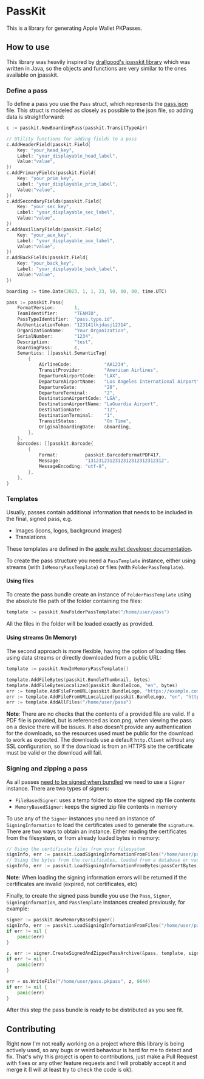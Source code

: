 # PassKit
This is a library for generating Apple Wallet PKPasses.

## How to use

This library was heavily inspired by [drallgood's jpasskit library](https://github.com/drallgood/jpasskit) which was
written in Java, so the objects and functions are very similar to the ones available on jpasskit.

### Define a pass

To define a pass you use the `Pass` struct, which represents
the [pass.json](https://developer.apple.com/documentation/walletpasses/pass) file. This struct is modeled as closely as
possible to the json file, so adding data is straightforward:

```go
c := passkit.NewBoardingPass(passkit.TransitTypeAir)

// Utility functions for adding fields to a pass
c.AddHeaderField(passkit.Field{
    Key: "your_head_key",
    Label: "your_displayable_head_label",
    Value:"value",
})
c.AddPrimaryFields(passkit.Field{
    Key: "your_prim_key",
    Label: "your_displayable_prim_label",
    Value:"value",
})
c.AddSecondaryFields(passkit.Field{
    Key: "your_sec_key",
    Label: "your_displayable_sec_label",
    Value:"value",
})
c.AddAuxiliaryFields(passkit.Field{
    Key: "your_aux_key",
    Label: "your_displayable_aux_label",
    Value:"value",
})
c.AddBackFields(passkit.Field{
    Key: "your_back_key",
    Label: "your_displayable_back_label",
    Value:"value",
})

boarding := time.Date(2023, 1, 1, 23, 50, 00, 00, time.UTC)

pass := passkit.Pass{
    FormatVersion:       1,
    TeamIdentifier:      "TEAMID",
    PassTypeIdentifier:  "pass.type.id",
    AuthenticationToken: "123141lkjdasj12314",
    OrganizationName:    "Your Organization",
    SerialNumber:        "1234",
    Description:         "test",
    BoardingPass:        c,
    Semantics: []passkit.SemanticTag{
        {
            AirlineCode:            "AA1234",
            TransitProvider:        "American Airlines",
            DepartureAirportCode:   "LAX",
            DepartureAirportName:   "Los Angeles International Airport",
            DepartureGate:          "28",
            DepartureTerminal:      "2",
            DestinationAirportCode: "LGA",
            DestinationAirportName: "LaGuardia Airport",
            DestinationGate:        "12",
            DestinationTerminal:    "1",
            TransitStatus:          "On Time",
            OriginalBoardingDate:   &boarding,
        },
    },
    Barcodes: []passkit.Barcode{
        {
            Format:          passkit.BarcodeFormatPDF417,
            Message:         "1312312312312312312312312312",
            MessageEncoding: "utf-8",
        },
    },
}
```

### Templates

Usually, passes contain additional information that needs to be included in the final, signed pass, e.g.

* Images (icons, logos, background images)
* Translations

These templates are defined in the [apple wallet developer documentation](https://developer.apple.com/documentation/walletpasses/creating_the_source_for_a_pass).

To create the pass structure you need a `PassTemplate` instance, either using streams (with `InMemoryPassTemplate`) or
files (with `FolderPassTemplate`).

#### Using files

To create the pass bundle create an instance of `FolderPassTemplate` using the absolute file path of the folder
containing the files:

```go
template := passkit.NewFolderPassTemplate("/home/user/pass")
```

All the files in the folder will be loaded exactly as provided.

#### Using streams (In Memory)

The second approach is more flexible, having the option of loading files using data streams or directly downloaded from
a public URL:

```go
template := passkit.NewInMemoryPassTemplate()

template.AddFileBytes(passkit.BundleThumbnail, bytes)
template.AddFileBytesLocalized(passkit.BundleIcon, "en", bytes)
err := template.AddFileFromURL(passkit.BundleLogo, "https://example.com/file.png")
err := template.AddFileFromURLLocalized(passkit.BundleLogo, "en", "https://example.com/file.png")
err := template.AddAllFiles("/home/user/pass")
```

**Note**: There are no checks that the contents of a provided file are valid. If a PDF file is provided, but is
referenced as icon.png, when viewing the pass on a device there will be issues. It also doesn't provide any
authentication for the downloads, so the resources used must be public for the download to work as expected. The 
downloads use a default `http.Client` without any SSL configuration, so if the download is from an HTTPS site the 
certificate must be valid or the download will fail. 

### Signing and zipping a pass

As all passes [need to be signed when bundled](https://developer.apple.com/documentation/walletpasses/building_a_pass)
we need to use a `Signer` instance. There are two types of signers:

* `FileBasedSigner`: uses a temp folder to store the signed zip file contents
* `MemoryBasedSigner`: keeps the signed zip file contents in memory

To use any of the `Signer` instances you need an instance of `SigningInformation` to load the certificates used to
generate the `signature`. There are two ways to obtain an instance. Either reading the certificates from the filesystem,
or from already loaded bytes in memory:

```go
// Using the certificate files from your filesystem
signInfo, err := passkit.LoadSigningInformationFromFiles("/home/user/pass_cert.p12", "pass_cert_password", "/home/user/AppleWWDRCA.cer")
// Using the bytes from the certificates, loaded from a database or vault, for example.
signInfo, err := passkit.LoadSigningInformationFromBytes(passCertBytes, "pass_cert_password", wwdrcaBytes)
```

**Note**: When loading the signing information errors will be returned if the certificates are invalid (expired, not
certificates, etc)

Finally, to create the signed pass bundle you use the `Pass`, `Signer`, `SigningInformation`, and `PassTemplate`
instances created previously, for example:

```go
signer := passkit.NewMemoryBasedSigner()
signInfo, err := passkit.LoadSigningInformationFromFiles("/home/user/pass_cert.p12", "pass_cert_password", "/home/user/AppleWWDRCA.cer")
if err != nil {
    panic(err)
}

z, err := signer.CreateSignedAndZippedPassArchive(&pass, template, signInfo)
if err != nil {
    panic(err)
}

err = os.WriteFile("/home/user/pass.pkpass", z, 0644)
if err != nil {
    panic(err)
}
```

After this step the pass bundle is ready to be distributed as you see fit.

## Contributing

Right now I'm not really working on a project where this library is being actively used, so any bugs or weird behaviour
is hard for me to detect and fix. That's why this project is open to contributions, just make a Pull Request with fixes
or any other feature requests and I will probably accept it and merge it (I will at least try to check the code is ok).
